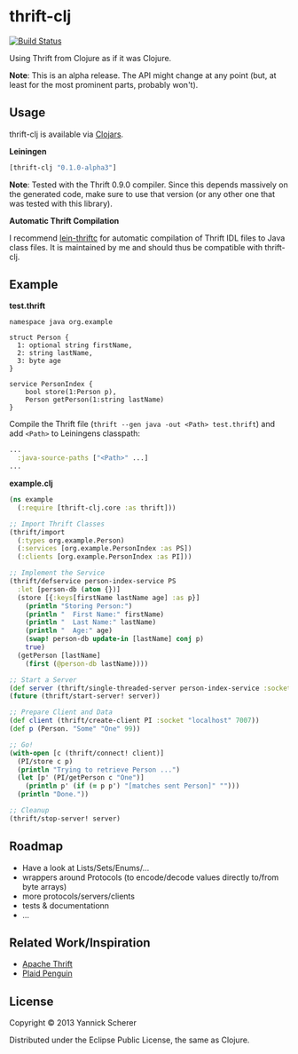 # thrift-clj

[![Build Status](https://travis-ci.org/xsc/thrift-clj.png?branch=master)](https://travis-ci.org/xsc/thrift-clj)

Using Thrift from Clojure as if it was Clojure.

__Note__: This is an alpha release. The API might change at any point (but, at least for the most prominent parts, 
probably won't).

## Usage

thrift-clj is available via [Clojars](http://clojars.org/thrift-clj).

__Leiningen__

```clojure
[thrift-clj "0.1.0-alpha3"]
```

__Note__: Tested with the Thrift 0.9.0 compiler. Since this depends massively on the generated code, make sure to use
that version (or any other one that was tested with this library).

__Automatic Thrift Compilation__

I recommend [lein-thriftc](https://github.com/xsc/lein-thriftc) for automatic compilation of Thrift IDL files to Java
class files. It is maintained by me and should thus be compatible with thrift-clj.

## Example

__test.thrift__

```thrift
namespace java org.example

struct Person {
  1: optional string firstName,
  2: string lastName,
  3: byte age
}

service PersonIndex {
    bool store(1:Person p),
    Person getPerson(1:string lastName)
}
```

Compile the Thrift file (`thrift --gen java -out <Path> test.thrift`) and add `<Path>` to 
Leiningens classpath:

```clojure
...
  :java-source-paths ["<Path>" ...]
...
```

__example.clj__

```clojure
(ns example
  (:require [thrift-clj.core :as thrift]))

;; Import Thrift Classes
(thrift/import
  (:types org.example.Person)
  (:services [org.example.PersonIndex :as PS])
  (:clients [org.example.PersonIndex :as PI]))

;; Implement the Service
(thrift/defservice person-index-service PS
  :let [person-db (atom {})]
  (store [{:keys[firstName lastName age] :as p}]
    (println "Storing Person:")
    (println "  First Name:" firstName)
    (println "  Last Name:" lastName)
    (println "  Age:" age)
    (swap! person-db update-in [lastName] conj p) 
    true)
  (getPerson [lastName]
    (first (@person-db lastName))))

;; Start a Server
(def server (thrift/single-threaded-server person-index-service :socket 7007))
(future (thrift/start-server! server))

;; Prepare Client and Data
(def client (thrift/create-client PI :socket "localhost" 7007))
(def p (Person. "Some" "One" 99))

;; Go!
(with-open [c (thrift/connect! client)]
  (PI/store c p)
  (println "Trying to retrieve Person ...")
  (let [p' (PI/getPerson c "One")]
    (println p' (if (= p p') "[matches sent Person]" "")))
  (println "Done."))

;; Cleanup
(thrift/stop-server! server)
```

## Roadmap

- Have a look at Lists/Sets/Enums/...
- wrappers around Protocols (to encode/decode values directly to/from byte arrays)
- more protocols/servers/clients
- tests & documentationn
- ...

## Related Work/Inspiration

- [Apache Thrift](https://github.com/apache/thrift)
- [Plaid Penguin](https://github.com/ithayer/plaid-penguin)

## License

Copyright &copy; 2013 Yannick Scherer

Distributed under the Eclipse Public License, the same as Clojure.
